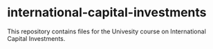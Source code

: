 # international-capital-investments
This repository contains files for the Univesity course on International Capital Investments.
